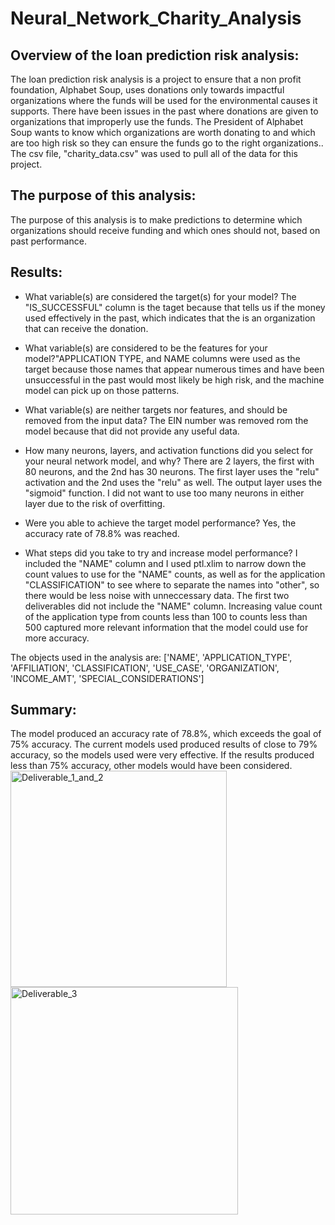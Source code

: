 # Neural_Network_Charity_Analysis

## Overview of the loan prediction risk analysis:
The loan prediction risk analysis is a project to ensure that a non profit foundation, Alphabet Soup, uses donations only towards impactful organizations where the funds will be used for the environmental causes it supports. There have been issues in the past where donations are given to organizations that improperly use the funds. The President of Alphabet Soup wants to know which organizations are worth donating to and which are too high risk so they can ensure the funds go to the right organizations.. 
The csv file, "charity_data.csv" was  used to pull all of the data for this project.

## The purpose of this analysis:
The purpose of this analysis is to make predictions to determine which organizations should receive funding and which ones should not, based on past performance.

## Results:

* What variable(s) are considered the target(s) for your model? The "IS_SUCCESSFUL" column is the taget because that tells us if the money used effectively in the past, which indicates that the is an organization that can receive the donation.

* What variable(s) are considered to be the features for your model?"APPLICATION TYPE, and NAME columns were used as the target because those names that appear numerous times and have been unsuccessful in the past would most likely be high risk, and the machine model can pick up on those patterns. 


* What variable(s) are neither targets nor features, and should be removed from the input data? The EIN number was removed rom the model because that did not provide any useful data.

* How many neurons, layers, and activation functions did you select for your neural network model, and why? There are 2 layers, the first with 80 neurons, and the 2nd has 30 neurons. The first layer uses the "relu" activation and the 2nd uses the "relu" as well. The output layer uses the "sigmoid" function. 
I did not want to use too many neurons in either layer due to the risk of overfitting.

* Were you able to achieve the target model performance? Yes, the accuracy rate of 78.8% was reached.

* What steps did you take to try and increase model performance?  I included the "NAME" column and I used ptl.xlim to narrow down the count values to use for the "NAME" counts, as well as for the application "CLASSIFICATION" to see where to separate the names into "other", so there would be less noise with unneccessary data. The first two deliverables did not include the "NAME" column.
Increasing value count of the application type from counts less than 100 to counts less than 500 captured more relevant information that the model could use for more accuracy.

The objects used in the analysis are:
['NAME',
 'APPLICATION_TYPE',
 'AFFILIATION',
 'CLASSIFICATION',
 'USE_CASE',
 'ORGANIZATION',
 'INCOME_AMT',
 'SPECIAL_CONSIDERATIONS']

## Summary:

The model produced an accuracy rate of 78.8%, which exceeds the goal of 75% accuracy. 
The current models used produced results of close to 79% accuracy, so the models used were very effective. If the results produced less than 75% accuracy, other models would have been considered.
<img width="346" alt="Deliverable_1_and_2" src="https://user-images.githubusercontent.com/99056132/185770463-9be00120-6706-4e00-865e-87d5c12122d6.png">
<img width="364" alt="Deliverable_3" src="https://user-images.githubusercontent.com/99056132/185770467-6eebfe71-d265-42b3-af57-551986651f26.png">


